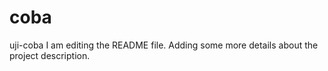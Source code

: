 # coba
uji-coba
I am editing the README file. Adding some more details about the project description.
